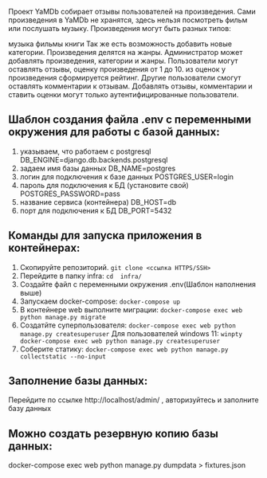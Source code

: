 Проект YaMDb собирает отзывы пользователей на произведения. Сами произведения в YaMDb не хранятся, здесь нельзя посмотреть фильм или послушать музыку. Произведения могут быть разных типов:

музыка
фильмы
книги
Так же есть возможность добавить новые категории. Произведения делятся на жанры. Администратор может добавлять произведения, категории и жанры. Пользователи могут оставлять отзывы, оценку произведения от 1 до 10. из оценок у произведения сформируется рейтинг. Другие пользователи смогут оставлять комментарии к отзывам. Добавлять отзывы, комментарии и ставить оценки могут только аутентифицированные пользователи.

## Шаблон создания файла .env с переменными окружения для работы с базой данных:
1) указываем, что работаем с postgresql
DB_ENGINE=django.db.backends.postgresql 
2) задаем имя базы данных
DB_NAME=postgres
3) логин для подключения к базе данных
POSTGRES_USER=login
4) пароль для подключения к БД (установите свой)
POSTGRES_PASSWORD=pass
5) название сервиса (контейнера)
DB_HOST=db
6) порт для подключения к БД
DB_PORT=5432

## Команды для запуска приложения в контейнерах:

1) Скопируйте репозиторий.
```git clone <ссылка HTTPS/SSH>```
2) Перейдите в папку infra:
```cd  infra/```
3) Создайте файл с переменными окружения .env(Шаблон наполнения выше)
4) Запускаем docker-compose:
```docker-compose up```
5) В контейнере web выполните миграции:
```docker-compose exec web python manage.py migrate```
6) Создатйте суперпользователя:
```docker-compose exec web python manage.py createsuperuser```
Для пользователей windows 11:
```winpty docker-compose exec web python manage.py createsuperuser```
7) Соберите статику:
```docker-compose exec web python manage.py collectstatic --no-input```

## Заполнение базы данных:
Перейдите по ссылке http://localhost/admin/ , авторизуйтесь и заполните базу данных

## Можно создать резервную копию базы данных:
docker-compose exec web python manage.py dumpdata > fixtures.json 

